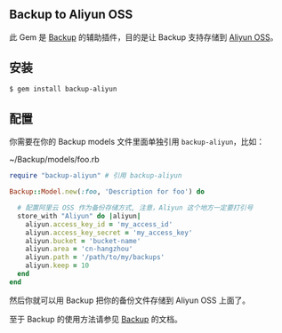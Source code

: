 ## Backup to Aliyun OSS

此 Gem 是 [Backup](https://github.com/meskyanichi/backup) 的辅助插件，目的是让 Backup 支持存储到 [Aliyun OSS](http://oss.aliyun.com)。

## 安装

```bash
$ gem install backup-aliyun
```
## 配置

你需要在你的 Backup models 文件里面单独引用 `backup-aliyun`，比如：

~/Backup/models/foo.rb

```ruby
require "backup-aliyun" # 引用 backup-aliyun

Backup::Model.new(:foo, 'Description for foo') do

  # 配置阿里云 OSS 作为备份存储方式, 注意，Aliyun 这个地方一定要打引号
  store_with "Aliyun" do |aliyun|
    aliyun.access_key_id = 'my_access_id'
    aliyun.access_key_secret = 'my_access_key'
    aliyun.bucket = 'bucket-name'
    aliyun.area = 'cn-hangzhou'
    aliyun.path = '/path/to/my/backups'
    aliyun.keep = 10
  end
end
```

然后你就可以用 Backup 把你的备份文件存储到 Aliyun OSS 上面了。

至于 Backup 的使用方法请参见 [Backup](https://github.com/meskyanichi/backup) 的文档。
